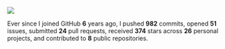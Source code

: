 ![](https://github.com/beucismis/beucismis/assets/40023234/e092789a-a89c-4c8c-baa8-2ddbe8ce9548)

Ever since I joined GitHub **6** years ago, I pushed **982** commits, opened **51** issues, submitted **24** pull requests, received **374** stars across **26** personal projects, and contributed to **8** public repositories.
